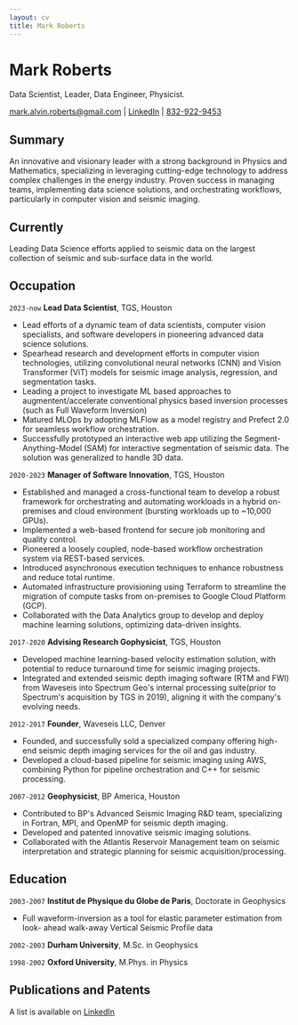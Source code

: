 ```yaml
---
layout: cv
title: Mark Roberts
---
```

# Mark Roberts

Data Scientist, Leader, Data Engineer, Physicist.

<div id="webaddress">
<a href="mark.alvin.roberts@gmail.com">mark.alvin.roberts@gmail.com</a>
| <a href="www.linkedin.com/in/DrMarkARoberts">LinkedIn</a> | <a href="tel:+18329229453">832-922-9453</a>
</div>

## Summary

An innovative and visionary leader with a strong background in Physics and Mathematics, specializing in leveraging cutting-edge technology to address complex challenges in the energy industry. Proven success in managing teams, implementing data science solutions, and orchestrating workflows, particularly in computer vision and seismic imaging.

## Currently

Leading Data Science efforts applied to seismic data on the largest collection of seismic and sub-surface data in the world.

## Occupation

`2023-now`
__Lead Data Scientist__, TGS, Houston

- Lead efforts of a dynamic team of data scientists, computer vision specialists, and software developers in pioneering advanced data science solutions.
- Spearhead research and development efforts in computer vision technologies, utilizing convolutional neural networks (CNN) and Vision Transformer (ViT) models for seismic image analysis, regression, and segmentation tasks.
- Leading a project to investigate ML based approaches to augmentent/accelerate conventional physics based inversion processes (such as Full Waveform Inversion)
- Matured MLOps by adopting MLFlow as a model registry and Prefect 2.0 for seamless workflow orchestration.
- Successfully prototyped an interactive web app utilizing the Segment-Anything-Model (SAM) for interactive segmentation of seismic data.  The solution was generalized to handle 3D data.

`2020-2023`
__Manager of Software Innovation__, TGS, Houston

- Established and managed a cross-functional team to develop a robust framework for orchestrating and automating workloads in a hybrid on-premises and cloud environment (bursting workloads up to ~10,000 GPUs).
- Implemented a web-based frontend for secure job monitoring and quality control.
- Pioneered a loosely coupled, node-based workflow orchestration system via REST-based services.
- Introduced asynchronous execution techniques to enhance robustness and reduce total runtime.
- Automated infrastructure provisioning using Terraform to streamline the migration of compute tasks from on-premises to Google Cloud Platform (GCP).
- Collaborated with the Data Analytics group to develop and deploy machine learning solutions, optimizing data-driven insights.

`2017-2020`
__Advising Research Gophysicist__, TGS, Houston

- Developed machine learning-based velocity estimation solution, with potential to reduce turnaround time for seismic imaging projects.
- Integrated and extended seismic depth imaging software (RTM and FWI) from Waveseis into Spectrum Geo's internal processing suite(prior to Spectrum's acquisition by TGS in 2019), aligning it with the company's evolving needs.

`2012-2017`
__Founder__, Waveseis LLC, Denver

- Founded, and successfully sold a specialized company offering high-end seismic depth imaging services for the oil and gas industry.
- Developed a cloud-based pipeline for seismic imaging using AWS, combining Python for pipeline orchestration and C++ for seismic processing.

`2007-2012`
__Geophysicist__, BP America, Houston

- Contributed to BP's Advanced Seismic Imaging R&D team, specializing in Fortran, MPI, and OpenMP for seismic depth imaging.
- Developed and patented innovative seismic imaging solutions.
- Collaborated with the Atlantis Reservoir Management team on seismic interpretation and strategic planning for seismic acquisition/processing.


## Education

`2003-2007`
__Institut de Physique du Globe de Paris__, Doctorate in Geophysics

- Full waveform-inversion as a tool for elastic parameter estimation from look- ahead walk-away Vertical Seismic Profile data

`2002-2003`
__Durham University__, M.Sc. in Geophysics

`1998-2002`
__Oxford University__, M.Phys. in Physics

## Publications and Patents

A list is available on [LinkedIn](https://www.linkedin.com/in/drmarkaroberts/)


<!-- ### Footer

Last updated: Oct 2023 -->


